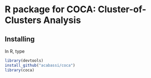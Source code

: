 # R package for COCA: Cluster-of-Clusters Analysis

## Installing

In R, type
```R
library(devtools)
install_github("acabassi/coca")
library(coca)
```

